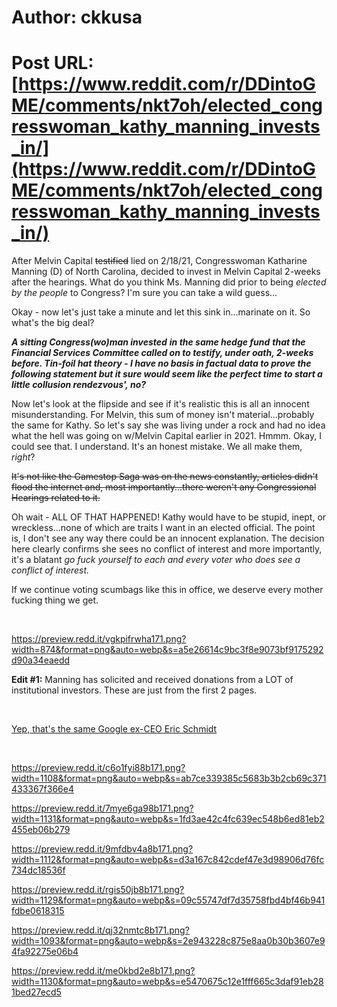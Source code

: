# Author: ckkusa
# Post URL: [https://www.reddit.com/r/DDintoGME/comments/nkt7oh/elected_congresswoman_kathy_manning_invests_in/](https://www.reddit.com/r/DDintoGME/comments/nkt7oh/elected_congresswoman_kathy_manning_invests_in/)


After Melvin Capital ~~testified~~ lied on 2/18/21, Congresswoman Katharine Manning (D) of North Carolina, decided to invest in Melvin Capital 2-weeks after the hearings. What do you think Ms. Manning did prior to being *elected by the people* to Congress? I'm sure you can take a wild guess...

Okay - now let's just take a minute and let this sink in...marinate on it. So what's the big deal?

***A sitting Congress(wo)man invested*** ***in the same hedge fund*** ***that the Financial Services Committee called on to testify, under oath, 2-weeks before. Tin-foil hat theory - I have no basis in factual data to prove the following statement but it sure would seem like the perfect time to start a little collusion rendezvous', no?***

Now let's look at the flipside and see if it's realistic this is all an innocent misunderstanding. For Melvin, this sum of money isn't material...probably the same for Kathy. So let's say she was living under a rock and had no idea what the hell was going on w/Melvin Capital earlier in 2021. Hmmm. Okay, I could see that. I understand. It's an honest mistake. We all make them, *right*?

~~It's not like the Gamestop Saga was on the news constantly, articles didn't flood the internet and, most importantly...there weren't any Congressional Hearings related to it.~~

Oh wait - ALL OF THAT HAPPENED! Kathy would have to be stupid, inept, or wreckless...none of which are traits I want in an elected official. The point is, I don't see any way there could be an innocent explanation.  The decision here clearly confirms she sees no conflict of interest and more importantly, it's a blatant *go fuck yourself to each and every voter who does see a conflict of interest.*

If we continue voting scumbags like this in office, we deserve every mother fucking thing we get.

&#x200B;

https://preview.redd.it/vgkpifrwha171.png?width=874&format=png&auto=webp&s=a5e26614c9bc3f8e9073bf9175292d90a34eaedd

**Edit #1:** Manning has solicited and received donations from a LOT of institutional investors. These are just from the first 2 pages. 

&#x200B;

[Yep, that's the same Google ex-CEO Eric Schmidt](https://preview.redd.it/q5ybwl6q8b171.png?width=1134&format=png&auto=webp&s=82ef68a56decb9e6b4ca06fbe78d7a64fd57abf1)

&#x200B;

https://preview.redd.it/c6o1fyi88b171.png?width=1108&format=png&auto=webp&s=ab7ce339385c5683b3b2cb69c371433367f366e4

https://preview.redd.it/7mye6ga98b171.png?width=1131&format=png&auto=webp&s=1fd3ae42c4fc639ec548b6ed81eb2455eb06b279

https://preview.redd.it/9mfdbv4a8b171.png?width=1112&format=png&auto=webp&s=d3a167c842cdef47e3d98906d76fc734dc18536f

https://preview.redd.it/rgis50jb8b171.png?width=1129&format=png&auto=webp&s=09c55747df7d35758fbd4bf46b941fdbe0618315

https://preview.redd.it/qj32nmtc8b171.png?width=1093&format=png&auto=webp&s=2e943228c875e8aa0b30b3607e94fa92275e06b4

https://preview.redd.it/me0kbd2e8b171.png?width=1130&format=png&auto=webp&s=e5470675c12e1fff665c3daf91eb281bed27ecd5